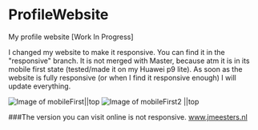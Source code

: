 # ProfileWebsite
My profile website [Work In Progress]

I changed my website to make it responsive.
You can find it in the "responsive" branch.
It is not merged with Master, because atm it is in its mobile first state (tested/made it on my Huawei p9 lite).
As soon as the website is fully responsive (or when I find it responsive enough) I will update everything.

![Image of mobileFirst||top](http://res.cloudinary.com/debyt5msz/image/upload/c_scale,w_380/v1486053971/Screenshot_2017-02-02-16-36-43_yhpltl.jpg) ![Image of mobileFirst2 ||top](http://res.cloudinary.com/debyt5msz/image/upload/c_scale,w_380/v1486054235/Screenshot_2017-02-02-16-38-24_i0t6pz.png)


###The version you can visit online is not responsive.
www.jmeesters.nl
